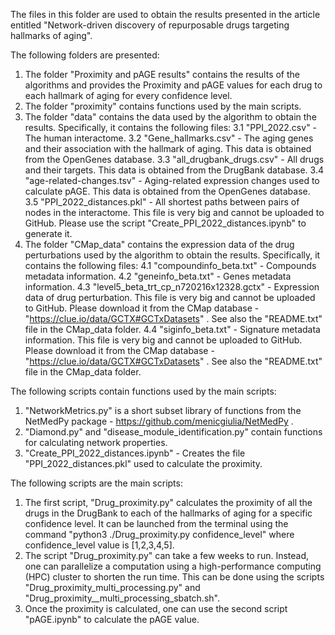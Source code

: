 The files in this folder are used to obtain the results presented in the article entitled "Network-driven discovery of repurposable drugs targeting hallmarks of aging".

The following folders are presented:
1. The folder "Proximity and pAGE results" contains the results of the algorithms and provides the Proximity and pAGE values for each drug to each hallmark of aging for every confidence level.
2. The folder "proximity" contains functions used by the main scripts.
3. The folder "data" contains the data used by the algorithm to obtain the results. Specifically, it contains the following files:
   3.1 "PPI_2022.csv" - The human interactome.
   3.2 "Gene_hallmarks.csv" - The aging genes and their association with the hallmark of aging. This data is obtained from the OpenGenes database.
   3.3 "all_drugbank_drugs.csv" -  All drugs and their targets. This data is obtained from the DrugBank database.
   3.4 "age-related-changes.tsv" - Aging-related expression changes used to calculate pAGE. This data is obtained from the OpenGenes database.
   3.5 "PPI_2022_distances.pkl" - All shortest paths between pairs of nodes in the interactome. This file is very big and cannot be uploaded to GitHub. Please use the script "Create_PPI_2022_distances.ipynb" to generate it.
4. The folder "CMap_data" contains the expression data of the drug perturbations used by the algorithm to obtain the results. Specifically, it contains the following files:
   4.1 "compoundinfo_beta.txt" - Compounds metadata information.
   4.2 "geneinfo_beta.txt" - Genes metadata information.
   4.3 "level5_beta_trt_cp_n720216x12328.gctx" - Expression data of drug perturbation. This file is very big and cannot be uploaded to GitHub. Please download it from the CMap database - "https://clue.io/data/GCTX#GCTxDatasets" . See also the "README.txt" file in the CMap_data folder.
   4.4 "siginfo_beta.txt" - Signature metadata information. This file is very big and cannot be uploaded to GitHub. Please download it from the CMap database - "https://clue.io/data/GCTX#GCTxDatasets" . See also the "README.txt" file in the CMap_data folder.

The following scripts contain functions used by the main scripts:
1. "NetworkMetrics.py" is a short subset library of functions from the NetMedPy package - https://github.com/menicgiulia/NetMedPy .
2. "Diamond.py" and "disease_module_identification.py" contain functions for calculating network properties.
3. "Create_PPI_2022_distances.ipynb" - Creates the file "PPI_2022_distances.pkl" used to calculate the proximity.

The following scripts are the main scripts:
1. The first script, "Drug_proximity.py" calculates the proximity of all the drugs in the DrugBank to each of the hallmarks of aging for a specific confidence level. It can be launched from the terminal using the command "python3 ./Drug_proximity.py confidence_level" where confidence_level value is [1,2,3,4,5].
2. The script "Drug_proximity.py" can take a few weeks to run. Instead, one can parallelize a computation using a high-performance computing (HPC) cluster to shorten the run time. This can be done using the scripts "Drug_proximity_multi_processing.py" and "Drug_proximity__multi_processing_sbatch.sh".
3. Once the proximity is calculated, one can use the second script "pAGE.ipynb" to calculate the pAGE value.
   







   
